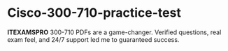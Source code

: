 # Cisco-300-710-practice-test
**ITEXAMSPRO** 300-710 PDFs are a game-changer. Verified questions, real exam feel, and 24/7 support led me to guaranteed success.
